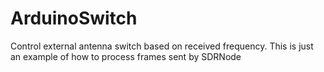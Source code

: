 # ArduinoSwitch
Control external antenna switch based on received frequency. This is just an example of how to process frames sent by SDRNode
